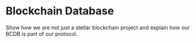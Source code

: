 # Blockchain Database

Show how we are not just a stellar blockchain project and explain how our BCDB is part of our protocol.